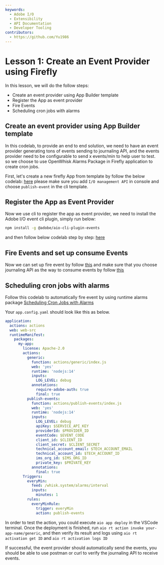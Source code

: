 ```yaml
---
keywords:
  - Adobe I/O
  - Extensibility
  - API Documentation
  - Developer Tooling
contributors:
  - https://github.com/Yu1986
---
```


# Lesson 1: Create an Event Provider using Firefly

In this lesson, we will do the follow steps:
- Create an event provider using App Builder template
- Register the App as event provider 
- Fire Events
- Scheduling cron jobs with alarms

## Create an event provider using App Builder template
In this codelab, to provide an end to end solution, we need to have an event provider generating tons of events sending to journaling API, and the events provider need to be configurable to send x events/min to help user to test. so we choose to use OpenWhisk Alarms Package in Firefly application to create 
cron jobs. 

First, let's create a new firefly App from template by follow the below codelab:
[here](../event-driven/lesson1.md)
please make sure you add `I/O management API` in console and choose `publish-event` in the cli template. 


## Register the App as Event Provider
Now we use cli to register the app as event provider, we need to install the Adobe I/O event cli plugin, simply run below:
```bash
npm install -g @adobe/aio-cli-plugin-events
``` 
and then follow below codelab step by step:
[here](../event-driven/lesson2.md)

## Fire Events and set up consume Events 
Now we can set up fire event by follow [this](../event-driven/index.md) and make sure that you choose journaling API as the way to consume events by follow [this](https://adobeio-codelabs-custom-events-adobedocs.project-helix.page/?src=/lessons/lesson4.html)

## Scheduling cron jobs with alarms
Follow this codelab to automatically fire event by using runtime alarms package [Scheduling Cron Jobs with Alarms](../cron-jobs/index.md)

Your `app.config.yaml` should look like this as below.
```yaml
application:
  actions: actions
  web: web-src
  runtimeManifest:
    packages:
      my-app:
        license: Apache-2.0
        actions:
          generic:
            function: actions/generic/index.js
            web: 'yes'
            runtime: 'nodejs:14'
            inputs:
              LOG_LEVEL: debug
            annotations:
              require-adobe-auth: true
              final: true
          publish-events:
            function: actions/publish-events/index.js
            web: 'yes'
            runtime: 'nodejs:14'
            inputs:
              LOG_LEVEL: debug
              apiKey: $SERVICE_API_KEY
              providerId: $PROVIDER_ID
              eventCode: $EVENT_CODE
              client_id: $CLIENT_ID
              client_secret: $CLIENT_SECRET
              technical_account_email: $TECH_ACCOUNT_EMAIL
              technical_account_id: $TECH_ACCOUNT_ID
              ims_org_id: $IMS_ORG_ID
              private_key: $PRIVATE_KEY
            annotations:
              final: true
        Triggers:
          everyMin:
            feed: /whisk.system/alarms/interval
            inputs:
              minutes: 1
          rules:
            everyMinRule:
              trigger: everyMin
              action: publish-events
```

In order to test the action, you could execute `aio app deploy` in the VSCode terminal. Once the deployment is finished, run `aio rt action invoke your-app-name/generic`, and then verify its result and logs using `aio rt activation get ID` and `aio rt activation logs ID`

If successful, the event provider should automatically send the events, you should be able to use postman or curl to verify the journaling API to receive events. 

